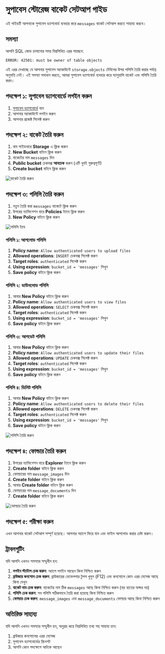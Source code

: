 # সুপাবেস স্টোরেজ বাকেট সেটআপ গাইড

এই গাইডটি আপনাকে সুপাবেস ড্যাশবোর্ড ব্যবহার করে `messages` বাকেট সেটআপ করতে সাহায্য করবে।

## সমস্যা

আপনি SQL কোড চালানোর সময় নিম্নলিখিত এরর পাচ্ছেন:

```
ERROR: 42501: must be owner of table objects
```

এই এরর দেখাচ্ছে যে আপনার সুপাবেস অ্যাকাউন্টে `storage.objects` টেবিলের উপর পলিসি তৈরি করার পর্যাপ্ত অনুমতি নেই। এই সমস্যা সমাধান করতে, আমরা সুপাবেস ড্যাশবোর্ড ব্যবহার করে ম্যানুয়ালি বাকেট এবং পলিসি তৈরি করব।

## পদক্ষেপ ১: সুপাবেস ড্যাশবোর্ডে লগইন করুন

1. [সুপাবেস ড্যাশবোর্ডে](https://app.supabase.com) যান
2. আপনার অ্যাকাউন্টে লগইন করুন
3. আপনার প্রজেক্ট সিলেক্ট করুন

## পদক্ষেপ ২: বাকেট তৈরি করুন

1. বাম সাইডবারে **Storage** এ ক্লিক করুন
2. **New Bucket** বাটনে ক্লিক করুন
3. বাকেটের নাম `messages` দিন
4. **Public bucket** চেকবক্স **আনচেক** করুন (এটি খুবই গুরুত্বপূর্ণ!)
5. **Create bucket** বাটনে ক্লিক করুন

![বাকেট তৈরি করুন](https://i.imgur.com/example1.png)

## পদক্ষেপ ৩: পলিসি তৈরি করুন

1. নতুন তৈরি করা `messages` বাকেটে ক্লিক করুন
2. উপরের ন্যাভিগেশন বারে **Policies** ট্যাবে ক্লিক করুন
3. **New Policy** বাটনে ক্লিক করুন

![পলিসি ট্যাব](https://i.imgur.com/example2.png)

### পলিসি ১: আপলোড পলিসি

1. **Policy name**: `Allow authenticated users to upload files`
2. **Allowed operations**: `INSERT` চেকবক্স সিলেক্ট করুন
3. **Target roles**: `authenticated` সিলেক্ট করুন
4. **Using expression**: `bucket_id = 'messages'` লিখুন
5. **Save policy** বাটনে ক্লিক করুন

### পলিসি ২: ডাউনলোড পলিসি

1. আবার **New Policy** বাটনে ক্লিক করুন
2. **Policy name**: `Allow authenticated users to view files`
3. **Allowed operations**: `SELECT` চেকবক্স সিলেক্ট করুন
4. **Target roles**: `authenticated` সিলেক্ট করুন
5. **Using expression**: `bucket_id = 'messages'` লিখুন
6. **Save policy** বাটনে ক্লিক করুন

### পলিসি ৩: আপডেট পলিসি

1. আবার **New Policy** বাটনে ক্লিক করুন
2. **Policy name**: `Allow authenticated users to update their files`
3. **Allowed operations**: `UPDATE` চেকবক্স সিলেক্ট করুন
4. **Target roles**: `authenticated` সিলেক্ট করুন
5. **Using expression**: `bucket_id = 'messages'` লিখুন
6. **Save policy** বাটনে ক্লিক করুন

### পলিসি ৪: ডিলিট পলিসি

1. আবার **New Policy** বাটনে ক্লিক করুন
2. **Policy name**: `Allow authenticated users to delete their files`
3. **Allowed operations**: `DELETE` চেকবক্স সিলেক্ট করুন
4. **Target roles**: `authenticated` সিলেক্ট করুন
5. **Using expression**: `bucket_id = 'messages'` লিখুন
6. **Save policy** বাটনে ক্লিক করুন

![পলিসি তৈরি করুন](https://i.imgur.com/example3.png)

## পদক্ষেপ ৪: ফোল্ডার তৈরি করুন

1. উপরের ন্যাভিগেশন বারে **Explorer** ট্যাবে ক্লিক করুন
2. **Create folder** বাটনে ক্লিক করুন
3. ফোল্ডারের নাম `message_images` দিন
4. **Create folder** বাটনে ক্লিক করুন
5. আবার **Create folder** বাটনে ক্লিক করুন
6. ফোল্ডারের নাম `message_documents` দিন
7. **Create folder** বাটনে ক্লিক করুন

![ফোল্ডার তৈরি করুন](https://i.imgur.com/example4.png)

## পদক্ষেপ ৫: পরীক্ষা করুন

এখন আপনার বাকেট সেটআপ সম্পূর্ণ হয়েছে। আপনার অ্যাপে ফিরে যান এবং ফাইল আপলোড করার চেষ্টা করুন।

## ট্রাবলশুটিং

যদি আপনি এখনও সমস্যার সম্মুখীন হন:

1. **লগইন স্ট্যাটাস চেক করুন**: অ্যাপে লগইন আছেন কিনা নিশ্চিত করুন
2. **ব্রাউজার কনসোল চেক করুন**: ব্রাউজারের ডেভেলপার টুলস খুলুন (F12) এবং কনসোলে কোন এরর মেসেজ আছে কিনা দেখুন
3. **বাকেট নাম চেক করুন**: বাকেটের নাম ঠিক `messages` আছে কিনা নিশ্চিত করুন (বড় হাতের অক্ষর নয়)
4. **পলিসি চেক করুন**: সব পলিসি সঠিকভাবে তৈরি করা হয়েছে কিনা নিশ্চিত করুন
5. **ফোল্ডার চেক করুন**: `message_images` এবং `message_documents` ফোল্ডার আছে কিনা নিশ্চিত করুন

## অতিরিক্ত সাহায্য

যদি আপনি এখনও সমস্যার সম্মুখীন হন, অনুগ্রহ করে নিম্নলিখিত তথ্য সহ সাহায্য চান:

1. ব্রাউজার কনসোলের এরর মেসেজ
2. সুপাবেস ড্যাশবোর্ডের স্ক্রিনশট
3. আপনি কোন পদক্ষেপে আটকে আছেন 